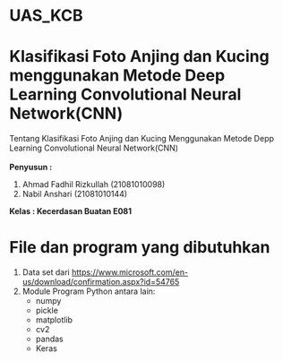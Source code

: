 # UAS_KCB
# Klasifikasi Foto Anjing dan Kucing menggunakan Metode Deep Learning Convolutional Neural Network(CNN)
Tentang Klasifikasi Foto Anjing dan Kucing Menggunakan Metode Depp Learning Convolutional Neural Network(CNN)<br><br>
<b>Penyusun :</b>
1. Ahmad Fadhil Rizkullah (21081010098) <br>
2. Nabil Anshari (21081010144)<br>
 
<b> Kelas : Kecerdasan Buatan E081</b><br>
  

# File dan program yang dibutuhkan
1. Data set dari https://www.microsoft.com/en-us/download/confirmation.aspx?id=54765 <br>
2. Module Program Python antara lain: <br>
    - numpy <br>
    - pickle <br>
    - matplotlib <br>
    - cv2 <br>
    - pandas <br>
    - Keras <br>


